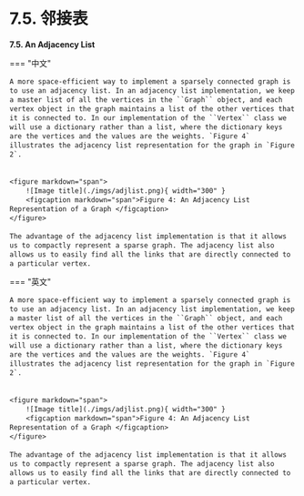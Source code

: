 # 7.5. 邻接表

**7.5. An Adjacency List**

=== "中文"

    A more space-efficient way to implement a sparsely connected graph is to use an adjacency list. In an adjacency list implementation, we keep a master list of all the vertices in the ``Graph`` object, and each vertex object in the graph maintains a list of the other vertices that it is connected to. In our implementation of the ``Vertex`` class we will use a dictionary rather than a list, where the dictionary keys are the vertices and the values are the weights. `Figure 4` illustrates the adjacency list representation for the graph in `Figure 2`.
            
            
    <figure markdown="span">
        ![Image title](./imgs/adjlist.png){ width="300" }
        <figcaption markdown="span">Figure 4: An Adjacency List Representation of a Graph </figcaption>
    </figure>
    
    The advantage of the adjacency list implementation is that it allows us to compactly represent a sparse graph. The adjacency list also allows us to easily find all the links that are directly connected to a particular vertex.

=== "英文"

    A more space-efficient way to implement a sparsely connected graph is to use an adjacency list. In an adjacency list implementation, we keep a master list of all the vertices in the ``Graph`` object, and each vertex object in the graph maintains a list of the other vertices that it is connected to. In our implementation of the ``Vertex`` class we will use a dictionary rather than a list, where the dictionary keys are the vertices and the values are the weights. `Figure 4` illustrates the adjacency list representation for the graph in `Figure 2`.
            
            
    <figure markdown="span">
        ![Image title](./imgs/adjlist.png){ width="300" }
        <figcaption markdown="span">Figure 4: An Adjacency List Representation of a Graph </figcaption>
    </figure>
    
    The advantage of the adjacency list implementation is that it allows us to compactly represent a sparse graph. The adjacency list also allows us to easily find all the links that are directly connected to a particular vertex.